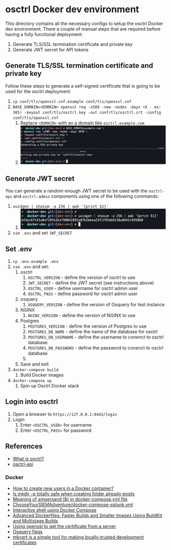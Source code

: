 # osctrl Docker dev environment

This directory contains all the necessary configs to setup the osctrl Docker dev environment.  There a couple of manual steps that are required before having a fully functional deployment:

1. Generate TLS/SSL termination certificate and private key
2. Generate JWT secret for API tokens

## Generate TLS/SSL termination certificate and private key

Follow these steps to generate a self-signed certificate that is going to be used for the osctrl deployment:

1. `cp conf/tls/openssl.cnf.example conf/tls/openssl.cnf`
1. `BASE_DOMAIN=<DOMAIN> openssl req -x509 -new -nodes -days <X - ex: 365) -keyout conf/tls/osctrl.key -out conf/tls/osctrl.crt -config conf/tls/openssl.cnf`
    1. Replace `<DOMAIN>` with an a domain like `osctrl.example.com`
    1. ![docker_openssl_generate](../../.img/docker_openssl_generate.png)

## Generate JWT secret

You can generate a random enough JWT secret to be used with the `osctrl-api` and `osctrl-admin` components using one of the following commands:

1. `uuidgen | shasum -a 256 | awk '{print $1}'`
    1. ![docker_uuid_gen](../../.img/docker_uuid_gen.png)
1. `vim .env` and set `JWT_SECRET`

## Set .env

1. `cp .env.example .env`
1. `vim .env` and set:
    1. osctrl
        1. `OSCTRL_VERSION` - define the version of osctrl to use
        1. `JWT_SECRET` - define the JWT secret (see instructions above)
        1. `OSCTRL_USER` - define username for osctrl admin user
        1. `OSCTRL_PASS` - define password for osctrl admin user
    1. osquery
        1. `OSQUERY_VERSION` - define the version of Osquery for test instance
    1. NGINX
        1. `NGINX_VERSION` - define the version of NGINX to use
    1. Postgres
        1. `POSTGRES_VERSION` - define the version of Postgres to use
        1. `POSTGRES_DB_NAME` - define the name of the database for osctrl
        1. `POSTGRES_DB_USERNAME` - define the username to conenct to osctrl database
        1. `POSTGRES_DB_PASSWORD` - define the password to conenct to osctrl database
        1.
    1. Save and exit
1. `docker-compose build`
    1. Build Docker images
1. `docker-compose up`
    1. Spin up Osctrl Docker stack

## Login into osctrl

1. Open a browser to `https://127.0.0.1:8443/login`
1. Login
    1. Enter `<OSCTRL_USER>` for username
    1. Enter `<OSCTRL_PASS>` for password

## References
* [What is osctrl?](https://osctrl.net/)
* [osctrl-api](https://app.swaggerhub.com/apis-docs/jmpsec/osctrl-api/0.3.4#/)

### Docker

* [How to create new users in a Docker container?](https://net2.com/how-to-create-new-users-in-docker-container/)
* [Is mkdir -p totally safe when creating folder already exists](https://unix.stackexchange.com/questions/242995/is-mkdir-p-totally-safe-when-creating-folder-already-exists)
* [Meaning of ampersand (&) in docker-compose.yml file](https://stackoverflow.com/questions/45805380/meaning-of-ampersand-in-docker-compose-yml-file)
* [ChooseYourSIEMAdventure/docker-compose-splunk.yml](https://github.com/CptOfEvilMinions/ChooseYourSIEMAdventure/blob/main/docker-compose-splunk.yml)
* [Interactive shell using Docker Compose](https://stackoverflow.com/questions/36249744/interactive-shell-using-docker-compose)
* [Advanced Dockerfiles: Faster Builds and Smaller Images Using BuildKit and Multistage Builds](https://www.docker.com/blog/advanced-dockerfiles-faster-builds-and-smaller-images-using-buildkit-and-multistage-builds/)
* [Using openssl to get the certificate from a server](https://stackoverflow.com/questions/7885785/using-openssl-to-get-the-certificate-from-a-server)
* [Osquery flags](https://osquery.readthedocs.io/en/stable/installation/cli-flags/)
* [mkcert is a simple tool for making locally-trusted development certificates](https://github.com/FiloSottile/mkcert)
